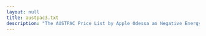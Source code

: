 ```yaml
---
layout: null
title: austpac3.txt
description: "The AUSTPAC Price List by Apple Odessa an Negative Energy (September 1989)"
---
```

